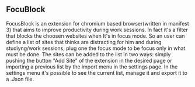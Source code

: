 ## FocuBlock ##
FocusBlock is an extension for chromium based browser(written in manifest 3) that aims to improve productivity during work sessions.
In fact it's a filter that blocks the choosen websites when It's in focus mode. So an user can define a list of sites that thinks are distracting for him and during studiyng/work sessions, plug one the focus mode to be focus only in what must be done.
The sites can be added to the list in two ways: simply pushing the button "Add Site" of the extension in the desired page or importing a previous list by the import menu in the settings page.
In the settings menu it's possible to see the current list, manage it and export it to a .Json file.

